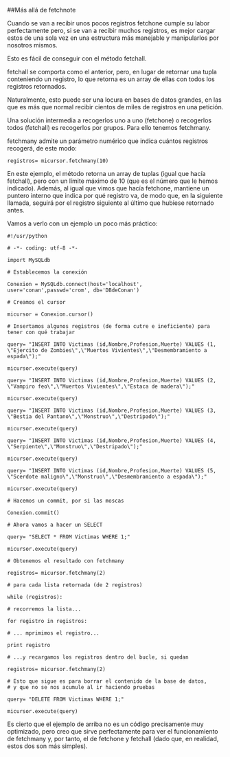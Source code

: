 ##Más allá de fetchnote

Cuando se van a recibir unos pocos registros fetchone cumple su labor perfectamente pero, si se van a recibir muchos registros, es mejor cargar estos de una sola vez en una estructura más manejable y manipularlos por nosotros mismos.

Esto es fácil de conseguir con el método fetchall.

fetchall se comporta como el anterior, pero, en lugar de retornar una tupla conteniendo un registro, lo que retorna es un array de ellas con todos los registros retornados.

Naturalmente, esto puede ser una locura en bases de datos grandes, en las que es más que normal recibir cientos de miles de registros en una petición.

Una solución intermedia a recogerlos uno a uno (fetchone) o recogerlos todos (fetchall) es recogerlos por grupos. Para ello tenemos fetchmany.

fetchmany admite un parámetro numérico que indica cuántos registros recogerá, de este modo:

```
registros= micursor.fetchmany(10) 
```

En este ejemplo, el método retorna un array de tuplas (igual que hacía fetchall), pero con un límite máximo de 10 (que es el número que le hemos indicado). Además, al igual que vimos que hacía fetchone, mantiene un puntero interno que indica por qué registro va, de modo que, en la siguiente llamada, seguirá por el registro siguiente al último que hubiese retornado antes.

Vamos a verlo con un ejemplo un poco más práctico:

```
#!/usr/python

# -*- coding: utf-8 -*-

import MySQLdb

# Establecemos la conexión

Conexion = MySQLdb.connect(host='localhost', user='conan',passwd='crom', db='DBdeConan')

# Creamos el cursor

micursor = Conexion.cursor()

# Insertamos algunos registros (de forma cutre e ineficiente) para tener con qué trabajar

query= "INSERT INTO Victimas (id,Nombre,Profesion,Muerte) VALUES (1, \"Ejercito de Zombies\",\"Muertos Vivientes\",\"Desmembramiento a espada\");"

micursor.execute(query)

query= "INSERT INTO Victimas (id,Nombre,Profesion,Muerte) VALUES (2, \"Vampiro feo\",\"Muertos Vivientes\",\"Estaca de madera\");"

micursor.execute(query)

query= "INSERT INTO Victimas (id,Nombre,Profesion,Muerte) VALUES (3, \"Bestia del Pantano\",\"Monstruo\",\"Destripado\");"

micursor.execute(query)

query= "INSERT INTO Victimas (id,Nombre,Profesion,Muerte) VALUES (4, \"Serpiente\",\"Monstruo\",\"Destripado\");"

micursor.execute(query)

query= "INSERT INTO Victimas (id,Nombre,Profesion,Muerte) VALUES (5, \"Scerdote maligno\",\"Monstruo\",\"Desmembramiento a espada\");"

micursor.execute(query)

# Hacemos un commit, por si las moscas

Conexion.commit()

# Ahora vamos a hacer un SELECT

query= "SELECT * FROM Victimas WHERE 1;"

micursor.execute(query)

# Obtenemos el resultado con fetchmany

registros= micursor.fetchmany(2)

# para cada lista retornada (de 2 registros)

while (registros):

# recorremos la lista...

for registro in registros:

# ... mprimimos el registro...

print registro

# ...y recargamos los registros dentro del bucle, si quedan

registros= micursor.fetchmany(2)

# Esto que sigue es para borrar el contenido de la base de datos,
# y que no se nos acumule al ir haciendo pruebas

query= "DELETE FROM Victimas WHERE 1;"

micursor.execute(query)
```

Es cierto que el ejemplo de arriba no es un código precisamente muy optimizado, pero creo que sirve perfectamente para ver el funcionamiento de fetchmany y, por tanto, el de fetchone y fetchall (dado que, en realidad, estos dos son más simples). 
